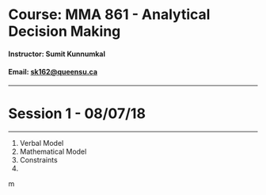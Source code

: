 # Course: MMA 861 - Analytical Decision Making
#### Instructor: Sumit Kunnumkal
#### Email: sk162@queensu.ca

---------------------
# Session 1 - 08/07/18
---------------------

1) Verbal Model
2) Mathematical Model
3) Constraints
4) 

m